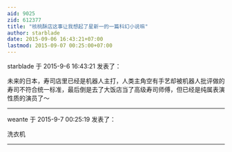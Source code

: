 ```yaml
---
aid: 9025
zid: 612377
title: "核桃酥店这事让我想起了星新一的一篇科幻小说嘛"
author: starblade
date: 2015-09-06 16:43:21+07:00
lastmod: 2015-09-07 00:25:00+07:00
---
```


starblade 于 2015-9-6 16:43:21 发表了：

未来的日本，寿司店里已经是机器人主打，人类主角空有手艺却被机器人批评做的寿司不符合统一标准，最后倒是去了大饭店当了高级寿司师傅，但已经是纯属表演性质的演员了～

---

weante 于 2015-9-7 00:25:19 发表了：

洗衣机

---
